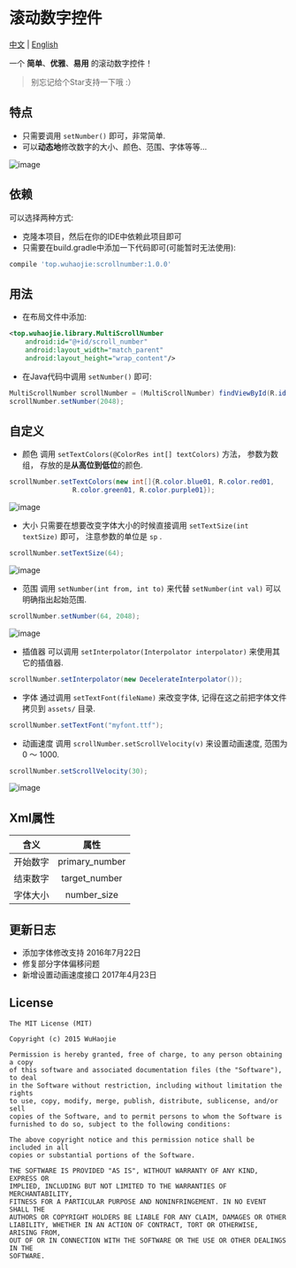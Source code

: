 # 滚动数字控件

[中文](https://github.com/a-voyager/ScrollNumber/blob/master/README_zh.md) | [English](https://github.com/a-voyager/ScrollNumber/blob/master/README.md)

一个 **简单**、**优雅**、**易用** 的滚动数字控件！

> 别忘记给个Star支持一下哦 :）

## 特点
 - 只需要调用 `setNumber()` 即可，非常简单.
 - 可以**动态地**修改数字的大小、颜色、范围、字体等等...

![image](https://github.com/a-voyager/ScrollNumber/raw/master/imgs/01.gif)

## 依赖
可以选择两种方式:

 - 克隆本项目，然后在你的IDE中依赖此项目即可
 - 只需要在build.gradle中添加一下代码即可(可能暂时无法使用):

 ```groovy
 compile 'top.wuhaojie:scrollnumber:1.0.0'
 ```

## 用法
 -  在布局文件中添加:

```xml
<top.wuhaojie.library.MultiScrollNumber
    android:id="@+id/scroll_number"
    android:layout_width="match_parent"
    android:layout_height="wrap_content"/>
```
 - 在Java代码中调用 `setNumber()` 即可:

```java
MultiScrollNumber scrollNumber = (MultiScrollNumber) findViewById(R.id.scroll_number);
scrollNumber.setNumber(2048);
```

## 自定义
 - 颜色
 调用 `setTextColors(@ColorRes int[] textColors)` 方法， 参数为数组， 存放的是**从高位到低位**的颜色.

```java
scrollNumber.setTextColors(new int[]{R.color.blue01, R.color.red01,
                R.color.green01, R.color.purple01});
```

![image](https://github.com/a-voyager/ScrollNumber/raw/master/imgs/02.gif)

 - 大小
 只需要在想要改变字体大小的时候直接调用 `setTextSize(int textSize)` 即可， 注意参数的单位是 `sp` .

```java
scrollNumber.setTextSize(64);
```

![image](https://github.com/a-voyager/ScrollNumber/raw/master/imgs/03.gif)

 - 范围
 调用 `setNumber(int from, int to)` 来代替 `setNumber(int val)` 可以明确指出起始范围.

```java
scrollNumber.setNumber(64, 2048);
```

![image](https://github.com/a-voyager/ScrollNumber/raw/master/imgs/04.gif)

 - 插值器
 可以调用 `setInterpolator(Interpolator interpolator)` 来使用其它的插值器.

```java
scrollNumber.setInterpolator(new DecelerateInterpolator());
```

 - 字体
 通过调用 `setTextFont(fileName)` 来改变字体, 记得在这之前把字体文件拷贝到 `assets/` 目录.

```java
scrollNumber.setTextFont("myfont.ttf");
```

 - 动画速度
 调用 `scrollNumber.setScrollVelocity(v)` 来设置动画速度, 范围为 0 ～ 1000.

```java
scrollNumber.setScrollVelocity(30);
```

![image](https://github.com/a-voyager/ScrollNumber/raw/master/imgs/05.png)

## Xml属性
| 含义       | 属性     |
| ------------- |:-------------:|
| 开始数字 |primary_number |
| 结束数字   | target_number |
| 字体大小   | number_size   |


## 更新日志

 - 添加字体修改支持 2016年7月22日
 - 修复部分字体偏移问题
 - 新增设置动画速度接口 2017年4月23日

## License
    The MIT License (MIT)

    Copyright (c) 2015 WuHaojie

    Permission is hereby granted, free of charge, to any person obtaining a copy
    of this software and associated documentation files (the "Software"), to deal
    in the Software without restriction, including without limitation the rights
    to use, copy, modify, merge, publish, distribute, sublicense, and/or sell
    copies of the Software, and to permit persons to whom the Software is
    furnished to do so, subject to the following conditions:

    The above copyright notice and this permission notice shall be included in all
    copies or substantial portions of the Software.

    THE SOFTWARE IS PROVIDED "AS IS", WITHOUT WARRANTY OF ANY KIND, EXPRESS OR
    IMPLIED, INCLUDING BUT NOT LIMITED TO THE WARRANTIES OF MERCHANTABILITY,
    FITNESS FOR A PARTICULAR PURPOSE AND NONINFRINGEMENT. IN NO EVENT SHALL THE
    AUTHORS OR COPYRIGHT HOLDERS BE LIABLE FOR ANY CLAIM, DAMAGES OR OTHER
    LIABILITY, WHETHER IN AN ACTION OF CONTRACT, TORT OR OTHERWISE, ARISING FROM,
    OUT OF OR IN CONNECTION WITH THE SOFTWARE OR THE USE OR OTHER DEALINGS IN THE
    SOFTWARE.